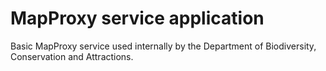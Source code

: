 MapProxy service application
============================

Basic MapProxy service used internally by the Department of Biodiversity,
Conservation and Attractions.
